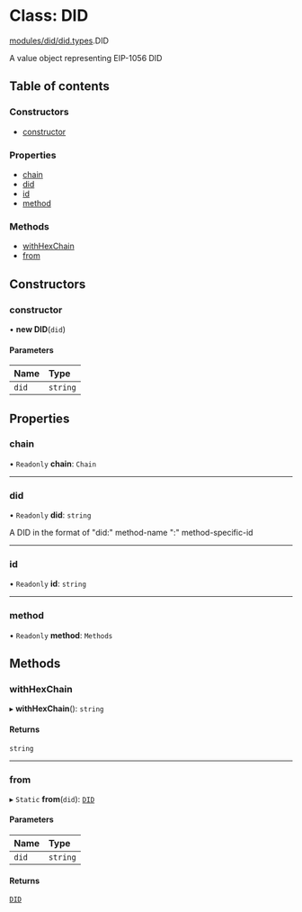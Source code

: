 # Class: DID

[modules/did/did.types](../modules/modules_did_did_types.md).DID

A value object representing EIP-1056 DID

## Table of contents

### Constructors

- [constructor](modules_did_did_types.DID.md#constructor)

### Properties

- [chain](modules_did_did_types.DID.md#chain)
- [did](modules_did_did_types.DID.md#did)
- [id](modules_did_did_types.DID.md#id)
- [method](modules_did_did_types.DID.md#method)

### Methods

- [withHexChain](modules_did_did_types.DID.md#withhexchain)
- [from](modules_did_did_types.DID.md#from)

## Constructors

### constructor

• **new DID**(`did`)

#### Parameters

| Name | Type |
| :------ | :------ |
| `did` | `string` |

## Properties

### chain

• `Readonly` **chain**: `Chain`

___

### did

• `Readonly` **did**: `string`

A DID in the format of "did:" method-name ":" method-specific-id

___

### id

• `Readonly` **id**: `string`

___

### method

• `Readonly` **method**: `Methods`

## Methods

### withHexChain

▸ **withHexChain**(): `string`

#### Returns

`string`

___

### from

▸ `Static` **from**(`did`): [`DID`](modules_did_did_types.DID.md)

#### Parameters

| Name | Type |
| :------ | :------ |
| `did` | `string` |

#### Returns

[`DID`](modules_did_did_types.DID.md)
